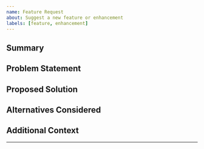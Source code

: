 ```yaml
---
name: Feature Request
about: Suggest a new feature or enhancement
labels: [feature, enhancement]
---
```


## Summary

<!-- Provide a clear and concise description of the feature or enhancement. -->

## Problem Statement

<!-- What problem does this feature solve? Why is it valuable for users or contributors? -->

## Proposed Solution

<!-- Describe the proposed solution. How would it work? Add technical details if necessary. -->

## Alternatives Considered

<!-- List any alternative approaches or workarounds that have been considered. -->

## Additional Context

<!-- Add any other context, screenshots, or references, such as links, that help explain the request. -->

---
